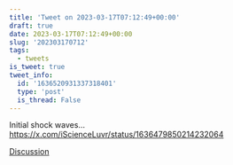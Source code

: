 ```yaml
---
title: 'Tweet on 2023-03-17T07:12:49+00:00'
draft: true
date: 2023-03-17T07:12:49+00:00
slug: '202303170712'
tags:
  - tweets
is_tweet: true
tweet_info:
  id: '1636520931337318401'
  type: 'post'
  is_thread: False
---
```




Initial shock waves… <https://x.com/iScienceLuvr/status/1636479850214232064>

[Discussion](https://x.com/sytelus/status/1636520931337318401)
